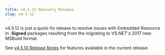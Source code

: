 ```yaml
---
title: v4.5.12 Recovery Release
slug: v4-5-12
---
```


v4.5.12 is just a quick-fix release to resolve issues with Embedded Resource in **.Signed** packages resulting from the migrating to VS.NET's 2017 new MSBuild format.

See [v4.5.10 Release Notes](/releases/v4.5.10) for features available in the current release.
 
 